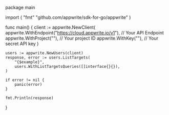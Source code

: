 package main

import (
    "fmt"
	"github.com/appwrite/sdk-for-go/appwrite"
)

func main() {
	client := appwrite.NewClient(
        appwrite.WithEndpoint("https://cloud.appwrite.io/v1"), // Your API Endpoint
        appwrite.WithProject(""), // Your project ID
        appwrite.WithKey(""), // Your secret API key
    )

    users := appwrite.NewUsers(client)
    response, error := users.ListTargets(
        "{$example}",
        users.WithListTargetsQueries([]interface{}{}),
    )

    if error != nil {
        panic(error)
    }

    fmt.Println(response)
}
